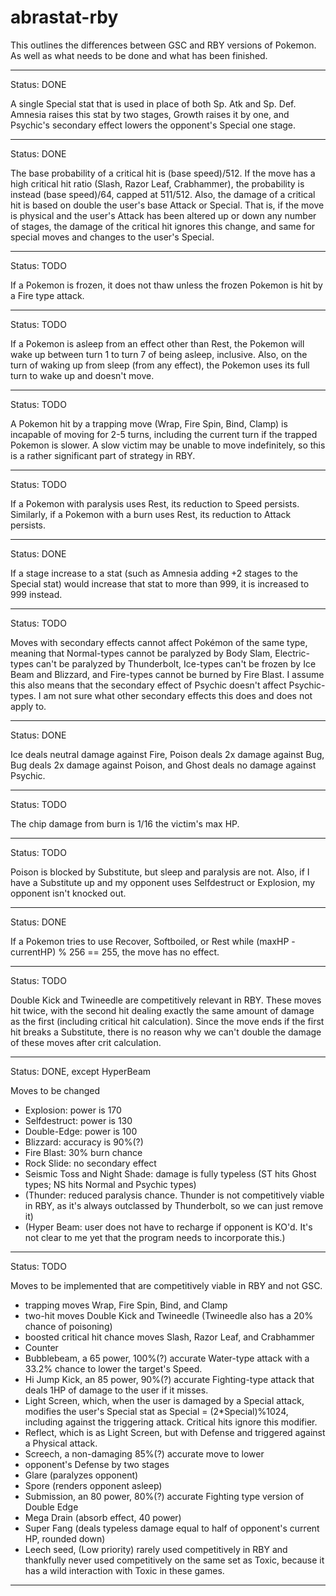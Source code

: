 abrastat-rby
============

This outlines the differences between GSC and RBY
versions of Pokemon. As well as what needs to be done
and what has been finished.

---

Status: DONE

A single Special stat that is used in place of both
Sp. Atk and Sp. Def. Amnesia raises this stat by two
stages, Growth  raises it by one, and Psychic's
secondary effect lowers the opponent's Special one stage.

---

Status: DONE

The base probability of a critical hit is
(base speed)/512. If the move has a high critical hit
ratio (Slash, Razor Leaf, Crabhammer), the probability
is instead (base speed)/64, capped at 511/512. Also, the
damage of a critical hit is based on double the user's
base Attack or Special. That is, if the move is physical
and the user's Attack has been altered up or down any
number of stages, the damage of the critical hit ignores
this change, and same for special moves and changes to
the user's Special.

---

Status: TODO

If a Pokemon is frozen, it does not thaw unless the
frozen Pokemon is hit by a Fire type attack.

---

Status: TODO

If a Pokemon is asleep from an effect other than Rest,
the Pokemon will wake up between turn 1 to turn 7 of
being asleep, inclusive. Also, on the turn of waking up
from sleep (from any effect), the Pokemon uses its full
turn to wake up and doesn't move.

---

Status: TODO

A Pokemon hit by a trapping move (Wrap, Fire Spin, Bind,
Clamp) is incapable of moving for 2-5 turns, including
the current turn if the trapped Pokemon is slower. A
slow victim may be unable to move indefinitely, so this
is a rather significant part of strategy in RBY.

---

Status: TODO

If a Pokemon with paralysis uses Rest, its reduction to
Speed persists. Similarly, if a Pokemon with a burn uses
Rest, its reduction to Attack persists.

---

Status: DONE

If a stage increase to a stat (such as Amnesia adding +2
stages to the Special stat) would increase that stat to
more than 999, it is increased to 999 instead.

---

Status: TODO

Moves with secondary effects cannot affect Pokémon of
the same type, meaning that Normal-types cannot be
paralyzed by Body Slam, Electric-types can't be
paralyzed by Thunderbolt, Ice-types can't be frozen by
Ice Beam and Blizzard, and Fire-types cannot be burned
by Fire Blast. I assume this also means that the
secondary effect of Psychic doesn't affect
Psychic-types. I am not sure what other secondary
effects this does and does not apply to.

---

Status: DONE

Ice deals neutral damage against Fire, Poison deals 2x
damage against Bug, Bug deals 2x damage against Poison,
and Ghost deals no damage against Psychic.

---

Status: TODO

The chip damage from burn is 1/16 the victim's max HP.

---

Status: TODO

Poison is blocked by Substitute, but sleep and
paralysis are not. Also, if I have a Substitute up and
my opponent uses Selfdestruct or Explosion, my opponent
isn't knocked out.

---

Status: DONE

If a Pokemon tries to use Recover, Softboiled, or Rest
while (maxHP - currentHP) % 256 == 255, the move has no
effect.

---

Status: TODO

Double Kick and Twineedle are competitively relevant in
RBY. These moves hit twice, with the second hit dealing
exactly the same amount of damage as the first
(including critical hit calculation). Since the move
ends if the first hit breaks a Substitute, there is no
reason why we can't double the damage of these moves
after crit calculation.

---

Status: DONE, except HyperBeam

Moves to be changed
* Explosion: power is 170
* Selfdestruct: power is 130
* Double-Edge: power is 100
* Blizzard: accuracy is 90%(?)
* Fire Blast: 30% burn chance
* Rock Slide: no secondary effect
* Seismic Toss and Night Shade: damage is fully
  typeless (ST hits Ghost types; NS hits Normal and
  Psychic types)
* (Thunder: reduced paralysis chance. Thunder is not
  competitively viable in RBY, as it's always
  outclassed by Thunderbolt, so we can just remove it)
* (Hyper Beam: user does not have to recharge if
  opponent is KO'd. It's not clear to me yet that the
  program needs to incorporate this.)

---

Status: TODO

Moves to be implemented that are competitively viable
in RBY and not GSC.
* trapping moves Wrap, Fire Spin, Bind, and Clamp
* two-hit moves Double Kick and Twineedle (Twineedle
  also has a 20% chance of poisoning)
* boosted critical hit chance moves Slash, Razor Leaf,
  and Crabhammer
* Counter
* Bubblebeam, a 65 power, 100%(?) accurate Water-type
  attack with a 33.2% chance to lower the target's
  Speed.
* Hi Jump Kick, an 85 power, 90%(?) accurate
  Fighting-type attack that deals 1HP of damage to the
  user if it misses.
* Light Screen, which, when the user is damaged by a
  Special attack, modifies the user's Special stat as
  Special = (2*Special)%1024, including against the
  triggering attack. Critical hits ignore this modifier.
* Reflect, which is as Light Screen, but with Defense
  and triggered against a Physical attack.
* Screech, a non-damaging 85%(?) accurate move to lower
* opponent's Defense by two stages
* Glare (paralyzes opponent)
* Spore (renders opponent asleep)
* Submission, an 80 power, 80%(?) accurate Fighting
  type version of Double Edge
* Mega Drain (absorb effect, 40 power)
* Super Fang (deals typeless damage equal to half of
  opponent's current HP, rounded down)
* Leech seed, (Low priority) rarely used competitively
  in RBY and thankfully never used competitively on the
  same set as Toxic, because it has a wild interaction
  with Toxic in these games.

---
